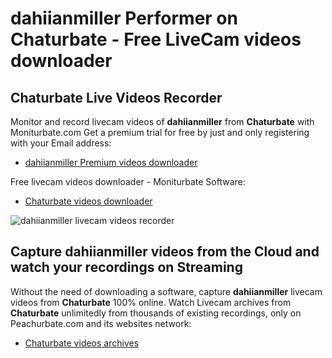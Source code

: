 # dahiianmiller Performer on Chaturbate - Free LiveCam videos downloader

## Chaturbate Live Videos Recorder

Monitor and record livecam videos of **dahiianmiller** from **Chaturbate** with Moniturbate.com
Get a premium trial for free by just and only registering with your Email address:
* [dahiianmiller Premium videos downloader](https://moniturbate.com/request-demo-licence-key.html)

Free livecam videos downloader - Moniturbate Software:
* [Chaturbate videos downloader](https://moniturbate.com/moniturbate-download-software.html)

![dahiianmiller livecam videos recorder](https://peachurnet.com/templates/moniturbate-software.png)


## Capture dahiianmiller videos from the Cloud and watch your recordings on Streaming

Without the need of downloading a software, capture **dahiianmiller** livecam videos from **Chaturbate** 100% online.
Watch Livecam archives from **Chaturbate** unlimitedly from thousands of existing recordings, only on Peachurbate.com and its websites network:
* [Chaturbate videos archives](https://peachurnet.com/)